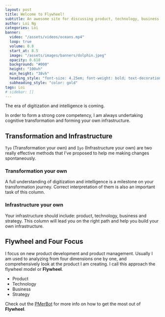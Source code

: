 ```yaml
---
layout: post
title: Welcome to Flywheel!
subtitle: An awesome site for discussing product, technology, business and strategy.
author: Loi Ng
categories: Loi
banner:
  video: "/assets/videos/oceans.mp4"
  loop: true
  volume: 0.8
  start_at: 8.5
  image: "/assets/images/banners/dolphin.jpeg"
  opacity: 0.618
  background: "#000"
  height: "100vh"
  min_height: "38vh"
  heading_style: "font-size: 4.25em; font-weight: bold; text-decoration: underline"
  subheading_style: "color: gold"
tags: Loi
# sidebar: []
---
```


The era of digitization and intelligence is coming. 

In order to form a strong core competency, I am always undertaking cognitive transformation and forming your own infrastructure.


Transformation and Infrastructure
------------

`Tyo` (Transformation your own) and `Iyo` (Infrastructure your own) are two really effective methods that I've proposed to help me making changes spontaneously.

### Transformation your own ###

A full understanding of digitization and intelligence is a milestone on your transformation journey. Correct interpretation of them is also an important task of this column.

### Infrastructure your own ###

Your infrastructure should include: product, technology, business and strategy. This column will lead you on the right path and help you build your own infrastructure.


Flywheel and Four Focus
------------

I focus on new product development and product management. Usually I am used to analyzing from four dimensions one by one, and comprehensively look at the product I am creating. I call this approach the flywheel model or **Flywheel**.

  * Product
  * Technology
  * Business
  * Strategy


Check out the [PMerBot][PMerBot-site] for more info on how to get the most out of **Flywheel**.

[PMerBot-site]: https://www.theforage.cn